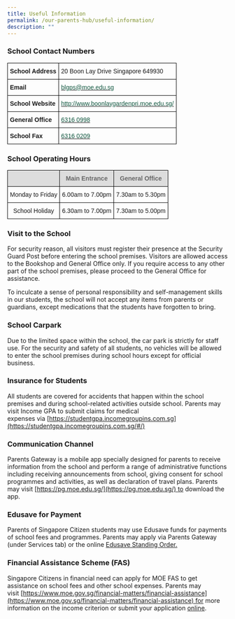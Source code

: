 ```yaml
---
title: Useful Information
permalink: /our-parents-hub/useful-information/
description: ""
---
```

### School Contact Numbers

<style type="text/css">
.tg  {border-collapse:collapse;border-spacing:0;}
.tg td{border-color:black;border-style:solid;border-width:1px;font-family:Arial, sans-serif;font-size:14px;
  overflow:hidden;padding:10px 5px;word-break:normal;}
.tg th{border-color:black;border-style:solid;border-width:1px;font-family:Arial, sans-serif;font-size:14px;
  font-weight:normal;overflow:hidden;padding:10px 5px;word-break:normal;}
.tg .tg-1wig{font-weight:bold;text-align:left;vertical-align:top}
.tg .tg-0lax{text-align:left;vertical-align:top}
.tg .tg-dkks{color:#155A43;text-align:left;vertical-align:top}
</style>
<table class="tg">
<thead>
  <tr>
    <th class="tg-1wig">School Address</th>
    <th class="tg-0lax">20 Boon Lay Drive Singapore 649930<br></th>
  </tr>
</thead>
<tbody>
  <tr>
    <td class="tg-1wig">Email</td>
    <td class="tg-0lax"> <a href="mailto:blgps@moe.edu.sg"><span style="text-decoration:none;color:#155A43">blgps@moe.edu.sg</span></a></td>
  </tr>
  <tr>
    <td class="tg-1wig">School Website</td>
    <td class="tg-dkks"><a href="http://www.boonlaygardenpri.moe.edu.sg/"><span style="text-decoration:none;color:#155A43">http://www.boonlaygardenpri.moe.edu.sg/</span></a></td>
  </tr>
  <tr>
    <td class="tg-1wig">General Office</td>
    <td class="tg-0lax"> <a href="tel:6316 0998"><span style="text-decoration:none;color:#155A43">6316 0998</span></a></td>
  </tr>
  <tr>
    <td class="tg-1wig">School Fax</td>
    <td class="tg-0lax"> <a href="tel:6316 0209"><span style="text-decoration:none;color:#155A43">6316 0209</span></a></td>
  </tr>
</tbody>
</table>

### School Operating Hours

<style type="text/css">
.tg  {border-collapse:collapse;border-spacing:0;}
.tg td{border-color:black;border-style:solid;border-width:1px;font-family:Arial, sans-serif;font-size:14px;
  overflow:hidden;padding:10px 5px;word-break:normal;}
.tg th{border-color:black;border-style:solid;border-width:1px;font-family:Arial, sans-serif;font-size:14px;
  font-weight:normal;overflow:hidden;padding:10px 5px;word-break:normal;}
.tg .tg-a4yv{background-color:#DDD;color:#666;font-weight:bold;text-align:center;vertical-align:top}
.tg .tg-feqv{background-color:#DDD;color:#666;font-weight:bold;text-align:center;vertical-align:middle}
.tg .tg-s0hm{background-color:#dddddd;text-align:center;vertical-align:top}
.tg .tg-nrix{text-align:center;vertical-align:middle}
</style>
<table class="tg">
<thead>
  <tr>
    <th class="tg-a4yv"></th>
    <th class="tg-feqv">Main Entrance</th>
    <th class="tg-s0hm"><span style="font-weight:bold;color:#666">General Office</span></th>
  </tr>
</thead>
<tbody>
  <tr>
    <td class="tg-nrix">Monday to Friday</td>
    <td class="tg-nrix">6.00am to 7.00pm</td>
    <td class="tg-nrix">7.30am to 5.30pm</td>
  </tr>
  <tr>
    <td class="tg-nrix"> School Holiday</td>
    <td class="tg-nrix">6.30am to 7.00pm </td>
    <td class="tg-nrix">7.30am to 5.00pm </td>
  </tr>
</tbody>
</table>

### Visit to the School

For security reason, all visitors must register their presence at the Security Guard Post before entering the school premises. Visitors are allowed access to the Bookshop and General Office only. If you require access to any other part of the school premises, please proceed to the General Office for assistance.  
  
To inculcate a sense of personal responsibility and self-management skills in our students, the school will not accept any items from parents or guardians, except medications that the students have forgotten to bring.

### School Carpark

Due to the limited space within the school, the car park is strictly for staff use. For the security and safety of all students, no vehicles will be allowed to enter the school premises during school hours except for official business.

### Insurance for Students

All students are covered for accidents that happen within the school premises and during school-related activities outside school. Parents may visit Income GPA to submit claims for medical expenses via [https://studentgpa.incomegroupins.com.sg](https://studentgpa.incomegroupins.com.sg/#/)  

### Communication Channel

Parents Gateway is a mobile app specially designed for parents to receive information from the school and perform a range of administrative functions including receiving announcements from school, giving consent for school programmes and activities, as well as declaration of travel plans. Parents may visit [https://pg.moe.edu.sg/](https://pg.moe.edu.sg/) to download the app.

### Edusave for Payment

Parents of Singapore Citizen students may use Edusave funds for payments of school fees and programmes. Parents may apply via Parents Gateway (under Services tab) or the online [Edusave Standing Order.](https://form.gov.sg/5be24a1bb3f842000fdc4e59)

### Financial Assistance Scheme (FAS)

Singapore Citizens in financial need can apply for MOE FAS to get assistance on school fees and other school expenses. Parents may visit [https://www.moe.gov.sg/financial-matters/financial-assistance](https://www.moe.gov.sg/financial-matters/financial-assistance) for more information on the income criterion or submit your application [online](https://form.gov.sg/632432ba67747a0011d4a0cc).